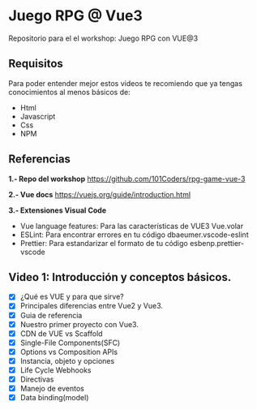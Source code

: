 # Juego RPG @ Vue3
Repositorio para el el workshop: Juego RPG con VUE@3

## Requisitos
Para poder entender mejor estos videos te recomiendo que ya tengas conocimientos al menos básicos de:
- Html
- Javascript
- Css
- NPM

## Referencias
**1.- Repo del workshop**
    https://github.com/101Coders/rpg-game-vue-3
  
**2.- Vue docs**
		  https://vuejs.org/guide/introduction.html
  
**3.- Extensiones Visual Code**
 - Vue language features: Para las características de VUE3
			  Vue.volar
 - ESLint: Para encontrar errores en tu código
			  dbaeumer.vscode-eslint
 - Prettier: Para estandarizar el formato de tu código
			  esbenp.prettier-vscode

## Video 1: Introducción y conceptos básicos.
- [x] ¿Qué es VUE y para que sirve?
- [x] Principales diferencias entre Vue2 y Vue3.
- [x] Guia de referencia
- [x] Nuestro primer proyecto con Vue3.
- [x] CDN de VUE vs Scaffold
- [x] Single-File Components(SFC)
- [x] Options vs Composition APIs
- [x] Instancia, objeto y opciones
- [x] Life Cycle Webhooks
- [x] Directivas
- [x] Manejo de eventos
- [x] Data binding(model)